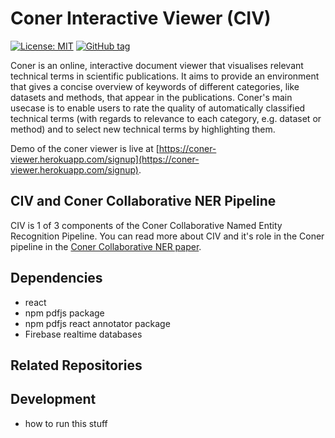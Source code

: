 # Coner Interactive Viewer (CIV)
[![License: MIT](https://img.shields.io/badge/License-MIT-green.svg)](https://opensource.org/licenses/MIT)
[![GitHub tag](https://img.shields.io/github/tag/expressjs/express.svg)](https://github.com/vliegenthart/coner_interactive_viewer/tags)


Coner is an online, interactive document viewer that visualises relevant technical terms in scientific publications. It aims to provide an environment that gives a concise overview of keywords of different categories, like datasets and methods, that appear in the publications. Coner's main usecase is to enable users to rate the quality of automatically classified technical terms (with regards to relevance to each category, e.g. dataset or method) and to select new technical terms by highlighting them.

Demo of the coner viewer is live at [https://coner-viewer.herokuapp.com/signup](https://coner-viewer.herokuapp.com/signup).

## CIV and Coner Collaborative NER Pipeline
CIV is 1 of 3 components of the Coner Collaborative Named Entity Recognition Pipeline. You can read more about CIV and it's role in the Coner pipeline in the [Coner Collaborative NER paper](https://github.com/vliegenthart/coner_interactive_viewer/blob/master/public/pdf/coner.pdf).

## Dependencies
- react
- npm pdfjs package
- npm pdfjs react annotator package
- Firebase realtime databases

## Related Repositories

## Development
- how to run this stuff